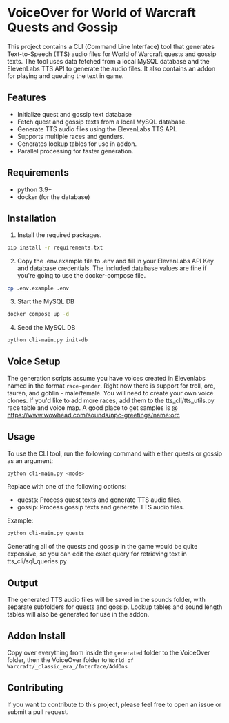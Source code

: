 # VoiceOver for World of Warcraft Quests and Gossip
This project contains a CLI (Command Line Interface) tool that generates Text-to-Speech (TTS) audio files for World of Warcraft quests and gossip texts. The tool uses data fetched from a local MySQL database and the ElevenLabs TTS API to generate the audio files. It also contains an addon for playing and queuing the text in game.

## Features
- Initialize quest and gossip text database
- Fetch quest and gossip texts from a local MySQL database.
- Generate TTS audio files using the ElevenLabs TTS API.
- Supports multiple races and genders.
- Generates lookup tables for use in addon.
- Parallel processing for faster generation.

## Requirements
- python 3.9+
- docker (for the database)

## Installation
1. Install the required packages.
```bash
pip install -r requirements.txt
```
2. Copy the .env.example file to .env and fill in your ElevenLabs API Key and database credentials. The included database values are fine if you're going to use the docker-compose file.
```bash
cp .env.example .env
```
3. Start the MySQL DB
```bash
docker compose up -d
```
4. Seed the MySQL DB
```bash
python cli-main.py init-db
```

## Voice Setup
The generation scripts assume you have voices created in Elevenlabs named in the format `race-gender`. Right now there is support for troll, orc, tauren, and goblin - male/female. You will need to create your own voice clones. If you'd like to add more races, add them to the tts_cli/tts_utils.py race table and voice map. A good place to get samples is @ https://www.wowhead.com/sounds/npc-greetings/name:orc 
## Usage
To use the CLI tool, run the following command with either quests or gossip as an argument:

```bash
python cli-main.py <mode>
```
Replace <mode> with one of the following options:

- quests: Process quest texts and generate TTS audio files.
- gossip: Process gossip texts and generate TTS audio files.  

Example:

```bash
python cli-main.py quests
```

Generating all of the quests and gossip in the game would be quite expensive, so you can edit the exact query for retrieving text in tts_cli/sql_queries.py
## Output
The generated TTS audio files will be saved in the sounds folder, with separate subfolders for quests and gossip. Lookup tables and sound length tables will also be generated for use in the addon. 

## Addon Install
Copy over everything from inside the `generated` folder to the VoiceOver folder, then the VoiceOver folder to `World of Warcraft/_classic_era_/Interface/AddOns`
## Contributing
If you want to contribute to this project, please feel free to open an issue or submit a pull request.
